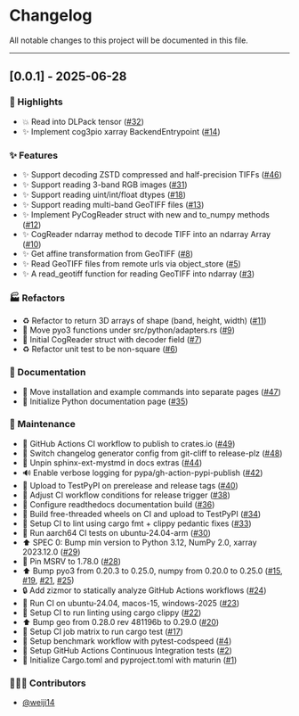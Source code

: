 # Changelog

All notable changes to this project will be documented in this file.

---

## [0.0.1] - 2025-06-28

### <!-- 0 --> 🌈 Highlights

- 💥 Read into DLPack tensor ([#32](https://github.com/weiji14/cog3pio/pull/32))
- ✨ Implement cog3pio xarray BackendEntrypoint ([#14](https://github.com/weiji14/cog3pio/pull/14))

### <!-- 1 --> ✨ Features

- ✨ Support decoding ZSTD compressed and half-precision TIFFs ([#46](https://github.com/weiji14/cog3pio/pull/46))
- ✨ Support reading 3-band RGB images ([#31](https://github.com/weiji14/cog3pio/pull/31))
- ✨ Support reading uint/int/float dtypes ([#18](https://github.com/weiji14/cog3pio/pull/18))
- ✨ Support reading multi-band GeoTIFF files ([#13](https://github.com/weiji14/cog3pio/pull/13))
- ✨ Implement PyCogReader struct with new and to_numpy methods ([#12](https://github.com/weiji14/cog3pio/pull/12))
- ✨ CogReader ndarray method to decode TIFF into an ndarray Array ([#10](https://github.com/weiji14/cog3pio/pull/10))
- ✨ Get affine transformation from GeoTIFF ([#8](https://github.com/weiji14/cog3pio/pull/8))
- ✨ Read GeoTIFF files from remote urls via object_store ([#5](https://github.com/weiji14/cog3pio/pull/5))
- ✨ A read_geotiff function for reading GeoTIFF into ndarray ([#3](https://github.com/weiji14/cog3pio/pull/3))

### <!-- 3 --> 🏭 Refactors

- ♻️ Refactor to return 3D arrays of shape (band, height, width) ([#11](https://github.com/weiji14/cog3pio/pull/11))
- 🚚 Move pyo3 functions under src/python/adapters.rs ([#9](https://github.com/weiji14/cog3pio/pull/9))
- 🎨 Initial CogReader struct with decoder field ([#7](https://github.com/weiji14/cog3pio/pull/7))
- ♻️ Refactor unit test to be non-square ([#6](https://github.com/weiji14/cog3pio/pull/6))

### <!-- 4 --> 📝 Documentation

- 📝 Move installation and example commands into separate pages ([#47](https://github.com/weiji14/cog3pio/pull/47))
- 📝 Initialize Python documentation page ([#35](https://github.com/weiji14/cog3pio/pull/35))

### <!-- 5 --> 🧰 Maintenance

- 👷 GitHub Actions CI workflow to publish to crates.io ([#49](https://github.com/weiji14/cog3pio/pull/49))
- 🔧 Switch changelog generator config from git-cliff to release-plz ([#48](https://github.com/weiji14/cog3pio/pull/48))
- 📌 Unpin sphinx-ext-mystmd in docs extras ([#44](https://github.com/weiji14/cog3pio/pull/44))
- 🔊 Enable verbose logging for pypa/gh-action-pypi-publish ([#42](https://github.com/weiji14/cog3pio/pull/42))
- 👷 Upload to TestPyPI on prerelease and release tags ([#40](https://github.com/weiji14/cog3pio/pull/40))
- 👷 Adjust CI workflow conditions for release trigger ([#38](https://github.com/weiji14/cog3pio/pull/38))
- 🔧 Configure readthedocs documentation build ([#36](https://github.com/weiji14/cog3pio/pull/36))
- 👷 Build free-threaded wheels on CI and upload to TestPyPI ([#34](https://github.com/weiji14/cog3pio/pull/34))
- 🚨 Setup CI to lint using cargo fmt + clippy pedantic fixes ([#33](https://github.com/weiji14/cog3pio/pull/33))
- 👷 Run aarch64 CI tests on ubuntu-24.04-arm ([#30](https://github.com/weiji14/cog3pio/pull/30))
- ⬆️ SPEC 0: Bump min version to Python 3.12, NumPy 2.0, xarray 2023.12.0 ([#29](https://github.com/weiji14/cog3pio/pull/29))
- 📌 Pin MSRV to 1.78.0 ([#28](https://github.com/weiji14/cog3pio/pull/28))
- ⬆️ Bump pyo3 from 0.20.3 to 0.25.0, numpy from 0.20.0 to 0.25.0 ([#15](https://github.com/weiji14/cog3pio/pull/15), [#19](https://github.com/weiji14/cog3pio/pull/19), [#21](https://github.com/weiji14/cog3pio/pull/21), [#25](https://github.com/weiji14/cog3pio/pull/25))
- 🔒️ Add zizmor to statically analyze GitHub Actions workflows ([#24](https://github.com/weiji14/cog3pio/pull/24))
- 👷 Run CI on ubuntu-24.04, macos-15, windows-2025 ([#23](https://github.com/weiji14/cog3pio/pull/23))
- 🚨 Setup CI to run linting using cargo clippy ([#22](https://github.com/weiji14/cog3pio/pull/22))
- ⬆️ Bump geo from 0.28.0 rev 481196b to 0.29.0 ([#20](https://github.com/weiji14/cog3pio/pull/20))
- 👷 Setup CI job matrix to run cargo test ([#17](https://github.com/weiji14/cog3pio/pull/17))
- 👷 Setup benchmark workflow with pytest-codspeed ([#4](https://github.com/weiji14/cog3pio/pull/4))
- 👷 Setup GitHub Actions Continuous Integration tests ([#2](https://github.com/weiji14/cog3pio/pull/2))
- 🌱 Initialize Cargo.toml and pyproject.toml with maturin ([#1](https://github.com/weiji14/cog3pio/pull/1))

### 🧑‍🤝‍🧑 Contributors

- [@weiji14](https:://github.com/weiji14)
